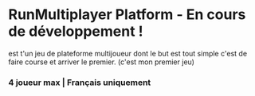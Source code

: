 # RunMultiplayer Platform - En cours de développement !
est t'un jeu de plateforme multijoueur dont le but est tout simple c'est de faire course et arriver le premier.
(c'est mon premier jeu)

### 4 joueur max | Français uniquement
